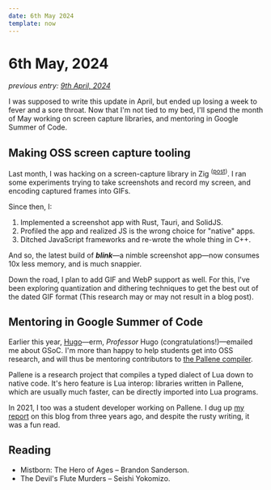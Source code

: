 ```yaml
---
date: 6th May 2024
template: now
---
```

# 6th May, 2024

*previous entry: [9th April, 2024](/now/apr-2024)*

I was supposed to write this update in April, but ended up losing a week to fever and a sore throat.
Now that I'm not tied to my bed, I'll spend the month of May working on screen capture libraries, and mentoring in Google Summer of Code.
## Making OSS screen capture tooling

Last month, I was hacking on a screen-capture library in Zig
<sup>([post](/blog/screen-capture))</sup>.
I ran some experiments trying to take screenshots and record my screen, and encoding captured frames into GIFs.

Since then, I:
1. Implemented a screenshot app with Rust, Tauri, and SolidJS.
2.  Profiled the app and realized JS is the wrong choice for "native" apps.
3. Ditched JavaScript frameworks and re-wrote the whole thing in C++.

And so, the latest build of ***blink***—a nimble screenshot app—now consumes 10x less memory, and is much snappier.

Down the road, I plan to add GIF and WebP support as well.
For this, I've been exploring quantization and dithering techniques to get the best out of the dated GIF format (This research may or may not result in a blog post).

## Mentoring in Google Summer of Code

Earlier this year, [Hugo](https://www.inf.puc-rio.br/~hgualandi/)—erm, *Professor* Hugo (congratulations!)—emailed me about GSoC.
I'm more than happy to help students get into OSS research, and will thus be mentoring contributors to [the Pallene compiler](https://github.com/pallene-lang/pallene).

Pallene is a research project that compiles a typed dialect of Lua down to native code.
It's hero feature is Lua interop:
libraries written in Pallene, which are usually much faster, can be directly imported into Lua programs.

In 2021, I too was a student developer working on Pallene.
I dug up [my report](blog/gsoc/) on this blog from three years ago, and despite the rusty writing, it was a fun read.

## Reading

- Mistborn: The Hero of Ages – Brandon Sanderson.
- The Devil's Flute Murders – Seishi Yokomizo.

